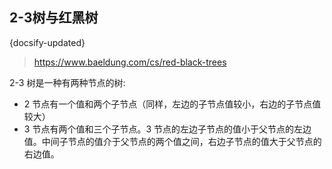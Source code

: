 ## 2-3树与红黑树
{docsify-updated}

> https://www.baeldung.com/cs/red-black-trees

2-3 树是一种有两种节点的树: 
+ 2 节点有一个值和两个子节点（同样，左边的子节点值较小，右边的子节点值较大）
+ 3 节点有两个值和三个子节点。3 节点的左边子节点的值小于父节点的左边值。中间子节点的值介于父节点的两个值之间，右边子节点的值大于父节点的右边值。
